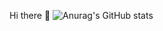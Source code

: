 Hi there 👋
![Anurag's GitHub stats](https://github-readme-stats.vercel.app/api?BeruNaru=anuraghazra&show_icons=true&theme=transparent)
